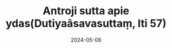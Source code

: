 ---
layout: page
title: 'Antroji sutta apie ydas(Dutiyaāsavasuttaṃ, Iti 57)'
category: bylota
index:
- Teršalai (kilesā)
- Mara (Māra)
sortIndex: 57
suttacentral: iti57
date: 2024-05-08
tags:
- Teršalai (kilesā)
- Mara (Māra)
---